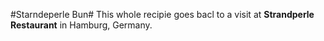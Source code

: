 #Starndeperle Bun#
This whole recipie goes bacl to a visit at **Strandperle Restaurant** in Hamburg, Germany.
